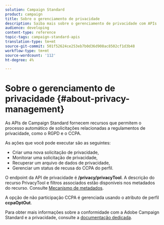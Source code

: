 ```yaml
---
solution: Campaign Standard
product: campaign
title: Sobre o gerenciamento de privacidade
description: Saiba mais sobre o gerenciamento de privacidade com APIs
audience: developing
content-type: reference
topic-tags: campaign-standard-apis
translation-type: tm+mt
source-git-commit: 501f52624ce253eb7b0d36d908ac8502cf1d3b48
workflow-type: tm+mt
source-wordcount: '112'
ht-degree: 4%

---
```



# Sobre o gerenciamento de privacidade {#about-privacy-management}

As APIs de Campaign Standard fornecem recursos que permitem o processo automático de solicitações relacionadas a regulamentos de privacidade, como o RGPD e o CCPA.

As ações que você pode executar são as seguintes:

* Criar uma nova solicitação de privacidade,
* Monitorar uma solicitação de privacidade,
* Recuperar um arquivo de dados de privacidade,
* Gerenciar um status de recusa do CCPA do perfil.

O endpoint da API de privacidade é **/privacy/privacyTool**. A descrição do recurso PrivacyTool e filtros associados estão disponíveis nos metadados do recurso. Consulte [Mecanismo de metadados](../../api/using/metadata-mechanism.md).

A opção de não participação CCPA é gerenciada usando o atributo de perfil **ccpaOptOut**.

Para obter mais informações sobre a conformidade com a Adobe Campaign Standard e a privacidade, consulte a [documentação dedicada](https://helpx.adobe.com/br/campaign/kb/acs-privacy.html).

